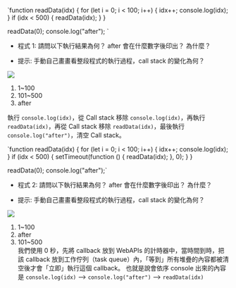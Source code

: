 `function readData(idx) {
for (let i = 0; i < 100; i++) {
idx++;
console.log(idx);
}
if (idx < 500) {
readData(idx);
}
}

readData(0);
console.log("after");
`

- 程式 1: 請問以下執行結果為何？ after 會在什麼數字後印出？ 為什麼？

- 提示: 手動自己畫畫看整段程式的執行過程，call stack 的變化為何？

![](https://i.imgur.com/jPqECLU.jpg)

1. 1~100
2. 101~500
3. after

執行 `console.log(idx)`，從 Call stack 移除 `console.log(idx)`，再執行 `readData(idx)`，再從 Call stack 移除 `readData(idx)`，最後執行 `console.log("after")`，清空 Call stack。

`function readData(idx) {
for (let i = 0; i < 100; i++) {
idx++;
console.log(idx);
}
if (idx < 500) {
setTimeout(function () {
readData(idx);
}, 0);
}
}

readData(0);
console.log("after");`

- 程式 2: 請問以下執行結果為何？ after 會在什麼數字後印出？ 為什麼？

- 提示: 手動自己畫畫看整段程式的執行過程，call stack 的變化為何？

![](https://i.imgur.com/0Z7M2sA.jpg)

1. 1~100
2. after
3. 101~500
   <br>
   我們使用 0 秒，先將 callback 放到 WebAPIs 的計時器中，當時間到時，把該 callback 放到工作佇列（task queue）內，「等到」所有堆疊的內容都被清空後才會「立即」執行這個 callback。
   也就是說會依序 console 出來的內容是
   `console.log(idx)` --> `console.log("after")` --> `readData(idx)`
